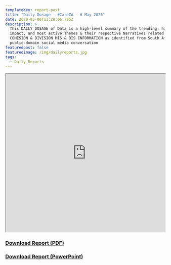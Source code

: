 ```yaml
---
templateKey: report-post
title: "Daily Dosage - #CareZA - 6 May 2020"
date: 2020-05-06T13:28:06.795Z
description: >
  This DAILY DOSAGE of Data is a high-level summary of the trending, highest
  impact, and most active Themes & their respective Narratives related to SOCIAL
  COHESION & DIVISION MIS & DIS INFORMATION as identified from South African
  public-domain social media conversation
featuredpost: false
featuredimage: /img/dailyreports.jpg
tags:
  - Daily Reports
---
```

<iframe src="https://drive.google.com/file/d/1aXs97AfDdGn98xlnoIAYslSlYhsTWL5v/preview" width="100%" height="500"></iframe>
<a href="https://drive.google.com/u/0/uc?id=1aXs97AfDdGn98xlnoIAYslSlYhsTWL5v&export=download" target="blank"><h3><strong>Download Report (PDF)</h3></strong></a>
<a href="https://docs.google.com/presentation/d/1-yX2rwoxMN7THzFkYwnzqV7H9c62xD34g1EDjYBUj0U/edit?usp=sharing" target="blank"><h3><strong>Download Report (PowerPoint)</h3></strong></a>